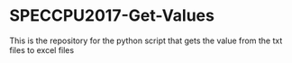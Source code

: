 # SPECCPU2017-Get-Values
This is the repository for the python script that gets the value from the txt files to excel files
